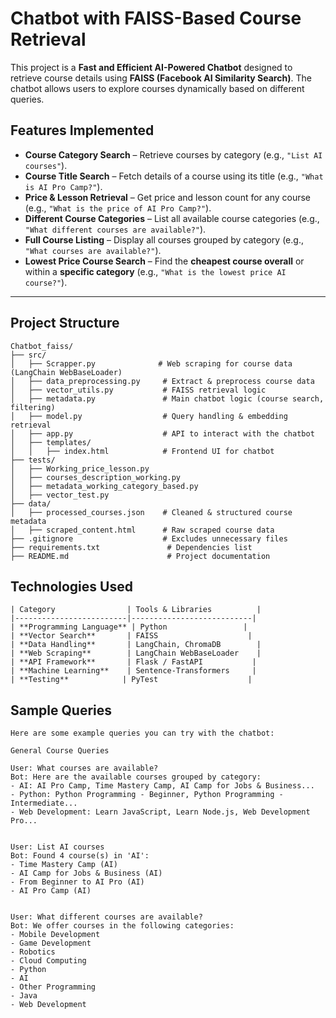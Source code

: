 # Chatbot with FAISS-Based Course Retrieval

This project is a **Fast and Efficient AI-Powered Chatbot** designed to retrieve course details using **FAISS (Facebook AI Similarity Search)**. The chatbot allows users to explore courses dynamically based on different queries.

## Features Implemented

- **Course Category Search** – Retrieve courses by category (e.g., `"List AI courses"`).
- **Course Title Search** – Fetch details of a course using its title (e.g., `"What is AI Pro Camp?"`).
- **Price & Lesson Retrieval** – Get price and lesson count for any course (e.g., `"What is the price of AI Pro Camp?"`).
- **Different Course Categories** – List all available course categories (e.g., `"What different courses are available?"`).
- **Full Course Listing** – Display all courses grouped by category (e.g., `"What courses are available?"`).
- **Lowest Price Course Search** – Find the **cheapest course overall** or within a **specific category** (e.g., `"What is the lowest price AI course?"`).

---

## Project Structure

````
Chatbot_faiss/
├── src/
│   ├── Scrapper.py              # Web scraping for course data (LangChain WebBaseLoader)
│   ├── data_preprocessing.py     # Extract & preprocess course data
│   ├── vector_utils.py           # FAISS retrieval logic
│   ├── metadata.py               # Main chatbot logic (course search, filtering)
│   ├── model.py                  # Query handling & embedding retrieval
│   ├── app.py                    # API to interact with the chatbot
│   ├── templates/
│   │   ├── index.html            # Frontend UI for chatbot
├── tests/
│   ├── Working_price_lesson.py
│   ├── courses_description_working.py
│   ├── metadata_working_category_based.py
│   ├── vector_test.py
├── data/
│   ├── processed_courses.json    # Cleaned & structured course metadata
│   ├── scraped_content.html      # Raw scraped course data
├── .gitignore                    # Excludes unnecessary files
├── requirements.txt               # Dependencies list
├── README.md                      # Project documentation

````

##  Technologies Used

````
| Category                | Tools & Libraries          |
|-------------------------|---------------------------|
| **Programming Language** | Python                 |
| **Vector Search**       | FAISS                    |
| **Data Handling**       | LangChain, ChromaDB        |
| **Web Scraping**        | LangChain WebBaseLoader    |
| **API Framework**       | Flask / FastAPI           |
| **Machine Learning**    | Sentence-Transformers     |
| **Testing**            | PyTest                    |

````
##  Sample Queries
````
Here are some example queries you can try with the chatbot:

General Course Queries

User: What courses are available?
Bot: Here are the available courses grouped by category:
- AI: AI Pro Camp, Time Mastery Camp, AI Camp for Jobs & Business...
- Python: Python Programming - Beginner, Python Programming - Intermediate...
- Web Development: Learn JavaScript, Learn Node.js, Web Development Pro...


User: List AI courses
Bot: Found 4 course(s) in 'AI':
- Time Mastery Camp (AI)
- AI Camp for Jobs & Business (AI)
- From Beginner to AI Pro (AI)
- AI Pro Camp (AI)


User: What different courses are available?
Bot: We offer courses in the following categories:
- Mobile Development
- Game Development
- Robotics
- Cloud Computing
- Python
- AI
- Other Programming
- Java
- Web Development
````
